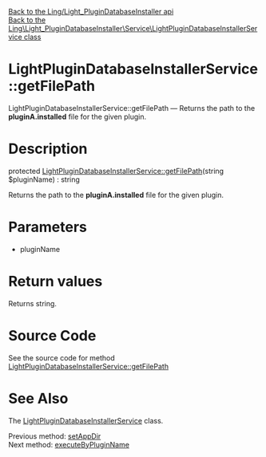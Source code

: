 [Back to the Ling/Light_PluginDatabaseInstaller api](https://github.com/lingtalfi/Light_PluginDatabaseInstaller/blob/master/doc/api/Ling/Light_PluginDatabaseInstaller.md)<br>
[Back to the Ling\Light_PluginDatabaseInstaller\Service\LightPluginDatabaseInstallerService class](https://github.com/lingtalfi/Light_PluginDatabaseInstaller/blob/master/doc/api/Ling/Light_PluginDatabaseInstaller/Service/LightPluginDatabaseInstallerService.md)


LightPluginDatabaseInstallerService::getFilePath
================



LightPluginDatabaseInstallerService::getFilePath — Returns the path to the **pluginA.installed** file for the given plugin.




Description
================


protected [LightPluginDatabaseInstallerService::getFilePath](https://github.com/lingtalfi/Light_PluginDatabaseInstaller/blob/master/doc/api/Ling/Light_PluginDatabaseInstaller/Service/LightPluginDatabaseInstallerService/getFilePath.md)(string $pluginName) : string




Returns the path to the **pluginA.installed** file for the given plugin.




Parameters
================


- pluginName

    


Return values
================

Returns string.








Source Code
===========
See the source code for method [LightPluginDatabaseInstallerService::getFilePath](https://github.com/lingtalfi/Light_PluginDatabaseInstaller/blob/master/Service/LightPluginDatabaseInstallerService.php#L207-L210)


See Also
================

The [LightPluginDatabaseInstallerService](https://github.com/lingtalfi/Light_PluginDatabaseInstaller/blob/master/doc/api/Ling/Light_PluginDatabaseInstaller/Service/LightPluginDatabaseInstallerService.md) class.

Previous method: [setAppDir](https://github.com/lingtalfi/Light_PluginDatabaseInstaller/blob/master/doc/api/Ling/Light_PluginDatabaseInstaller/Service/LightPluginDatabaseInstallerService/setAppDir.md)<br>Next method: [executeByPluginName](https://github.com/lingtalfi/Light_PluginDatabaseInstaller/blob/master/doc/api/Ling/Light_PluginDatabaseInstaller/Service/LightPluginDatabaseInstallerService/executeByPluginName.md)<br>

